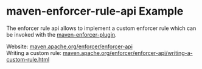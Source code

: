 # maven-enforcer-rule-api Example

The enforcer rule api allows to implement a custom enforcer rule which can be invoked with the [maven-enforcer-plugin](https://maven.apache.org/enforcer/maven-enforcer-plugin).

Website: [maven.apache.org/enforcer/enforcer-api](https://maven.apache.org/enforcer/enforcer-api)  
Writing a custom rule: [maven.apache.org/enforcer/enforcer-api/writing-a-custom-rule.html](https://maven.apache.org/enforcer/enforcer-api/writing-a-custom-rule.html)
